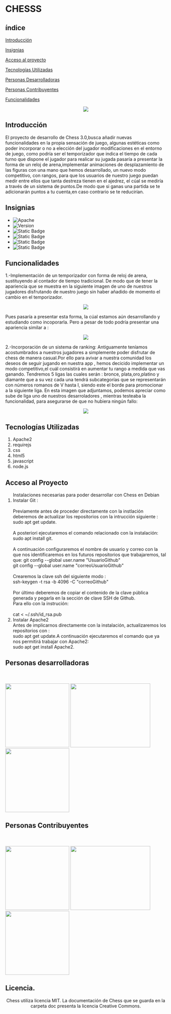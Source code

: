 
<h1>CHESSS</h1>
<h2>índice</h2>

[Introducción](#introducción)

[Insignias](#insignias)

[Acceso al proyecto](#acceso-al-proyecto)

[Tecnologías Utilizadas](#tecnologías-utilizadas)

[Personas Desarrolladoras](#personas-desarrolladoras)

[Personas Contribuyentes](#personas-contribuyentes)

[Funcionalidades](#funcionalidades)


<p align="center">
  <img src="https://github.com/user-attachments/assets/20e13f32-e8a5-48f6-8ef4-b1da87473d8a">
</p>

## Introducción

El proyecto de desarrollo de Chess 3.0,busca añadir nuevas funcionalidades en la propia sensación de juego, algunas estéticas como poder incorporar o no a elección del jugador modificaciones en el entorno de juego, como podría ser el temporizador que indica el tiempo de cada turno que dispone el jugador para realicar su jugada pasaría a presentar la  forma de un reloj de arena,implementar animaciones de desplazamiento de las  figuras con una mano que hemos desarrollado, un  nuevo modo competitivo, con rangos, para que los usuarios de nuestro juego puedan medir entre ellos que tanta destreza tienen en el ajedrez, el cúal se mediría a través de un sistema de puntos.De modo que si ganas una partida se te adicionarán puntos a tu cuenta,en caso contrario se te reducirían.

## Insignias

<ul>
  <li><img alt="Apache" src="https://img.shields.io/badge/Lisense-Apache%202.0-yellow?style=plastic&labelColor=black"></li>
  <li><img alt="Version" src="https://img.shields.io/badge/Version-Chess%203.2-red?style=plastic&labelColor=black"></li>
  <li><img alt="Static Badge" src="https://img.shields.io/badge/licence-MIT-purple?style=plastic&labelColor=black"></li>
  <li><img alt="Static Badge" src="https://img.shields.io/badge/Tests-developing-green?style=plastic&labelColor=red"></li>
  <li><img alt="Static Badge" src="https://img.shields.io/badge/Release%20Date-September-orange?style=plastic&labelColor=Grey"></li>
  <li><img alt="Static Badge" src="https://img.shields.io/badge/requirejs-2.3.7-blue?style=plastic"></li>
</ul>

## Funcionalidades

1.-Implementación de un temporizador con forma de reloj de arena, sustituyendo al contador de tiempo tradicional.
    De modo que de tener la apariencia que se muestra en  la siguiente imagen de uno de nuestros jugadores disfrutando de nuestro juego sin haber añadido de momento el cambio en el temporizador.
<p align="center">
  <img src="https://github.com/user-attachments/assets/4a044f0f-6dc2-4e2a-b5e4-b55a0b5102d5">
</p>
Pues pasaría a presentar esta forma, la cúal estamos aún desarrollando y estudiando como incoporarla. Pero a pesar de todo podría presentar una apariencia similar a :
<p align="center">
  <img src="https://github.com/user-attachments/assets/638210e9-1452-4dd5-a1a6-475dced4137c">
</p>
2.-Incorporación de un sistema de ranking: Antiguamente teníamos acostumbrados a nuestros jugadores a simplemente poder disfrutar de chess de manera casual.Por ello para avivar a nuestra comunidad los deseos de seguir jugando en nuestra app ,
hemos decicido implementar un modo competitivo,el cuál consistirá en aumentar tu rango a medida que vas ganando.
  Tendremos 5 ligas las cuales serán : bronce, plata,oro,platino y diamante que a su vez cada una tendrá subcategorías que se representarán con números romanos de V hasta I, siendo este el borde para promocionar a la siguiente liga.
  En esta imagen que adjuntamos, podemos apreciar como sube de liga uno de nuestros desarroladores , mientras testeaba la funcionalidad, para asegurarse de que no hubiera ningún fallo: 
  <p align="center">
    <img src="https://github.com/user-attachments/assets/5ba4baed-c0aa-403f-b375-1b0e32b0d006"
  </p>
    
 ## Tecnologías Utilizadas
 
<ol>
  <li>Apache2</li>
  <li>requirejs</li>
  <li>css</li>
  <li>html5</li>
  <li>javascript</li>
  <li>node.js</li>
</ol>

## Acceso al Proyecto

<ol> Instalaciones necesarias para poder desarrollar con Chess en Debian
  <li>Instalar Git :</li> <br>
  Previamente antes de proceder directamente con la instlación deberemos de actualizar los repositorios con la intrucción siguiente :<br>
  sudo apt get update.<br><br>A posteriori ejecutaremos el comando relacionado con la instalación:<br>
  sudo apt install git.<br><br>A continuación configuraremos el nombre de usuario y correo con la que nos identificaremos en los futuros repositorios que trabajaremos, tal que:
  git config --global user.name "UsuarioGithub"<br>  git config --global user.name "correoUsuarioGithub"<br><br>
  Crearemos la clave ssh  del siguiente modo :<br> ssh-keygen -t rsa -b 4096 -C "correoGithub"<br><br>Por último deberemos de copiar el contenido de la clave pública generada y  pegarla en la sección de clave SSH de Github.<br>Para ello con la instrución:<br><br> cat < ~/.ssh/id_rsa.pub 
<br>
<li>Instalar Apache2</li>
    Antes de  implicarnos directamente con la instalación, actualizaremos los repositorios con :<br>
     sudo apt get update.A continuación ejecutaremos el comando que ya nos permitirá trabajar con Apache2:<br>
     sudo apt get install Apache2.
</ol>
    
 ## Personas desarrolladoras
 
<br> <br>
<img width="200" height="200" src="https://github.com/user-attachments/assets/177d09ae-c773-4833-b830-3cd9fa5db213">
<img width="250" height="200" src="https://github.com/user-attachments/assets/cc619e2e-491f-4af5-9569-33d3f67bcb03">
<img width="200" height="200" src="https://github.com/user-attachments/assets/58887f3d-2615-4303-b8d4-15b325c04ba9">

## Personas Contribuyentes

<br> <br>
<img width="200" height="200" src="https://github.com/user-attachments/assets/e6e2d6df-3e92-450f-b34e-76315ed6ea29">
<img width="250" height="200" src="https://github.com/user-attachments/assets/41d8ac3d-59ac-41d1-b2d0-eafa1d8eca22">
<img width="200" height="200" src="https://github.com/user-attachments/assets/657d8dce-57cd-446e-a924-41c1359d813b">
    
## Licencia.

<p align="center">
    Chess utiliza licencia MIT.
    La documentación de Chess que se guarda en la carpeta doc presenta la licencia Creative Commons.
</p>

